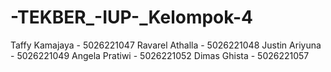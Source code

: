 # -TEKBER_-IUP-_Kelompok-4
Taffy Kamajaya - 5026221047 Ravarel Athalla - 5026221048 Justin Ariyuna - 5026221049 Angela Pratiwi - 5026221052 Dimas Ghista - 5026221057
